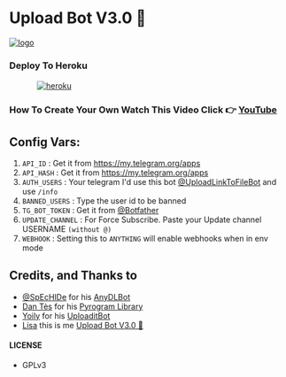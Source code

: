 # Upload Bot V3.0 🚀

[![logo](https://te.legra.ph/file/82c925ccc38606d837831.jpg)](https://t.me/UploadLinkToFileBot)



### Deploy To Heroku

  ㅤ ㅤ   ㅤ <a href="https://dashboard.heroku.com/new?template=https%3A%2F%2Fgithub.com%2FLISA-KOREA%2FURL-UPLOADER-BOT"><img alt="heroku" src="https://img.shields.io/badge/-Deploy%20To%20Heroku-purple?style=for-the-badge&logo=heroku&logoColor=white"/></a> 

### How To Create Your Own Watch This Video Click 👉 [YouTube](https://youtu.be/1AJISrJXwqA)

## Config Vars:

1. `API_ID` : Get it from https://my.telegram.org/apps 
2. `API_HASH` : Get it from https://my.telegram.org/apps
3. `AUTH_USERS` : Your telegram I'd use this bot [@UploadLinkToFileBot](https://telegram.dog/UploadLinkToFileBot) and use `/info`
4. `BANNED_USERS` : Type the user id to be banned
5. `TG_BOT_TOKEN` : Get it from [@Botfather](https://t.me/botfather)
6. `UPDATE_CHANNEL` : For Force Subscribe. Paste your Update channel USERNAME `(without @)`
7. `WEBHOOK` : Setting this to `ANYTHING` will enable webhooks when in env mode

## Credits, and Thanks to

* [@SpEcHlDe](https://t.me/ThankTelegram) for his [AnyDLBot](https://telegram.dog/AnyDLBot)
* [Dan Tès](https://t.me/haskell) for his [Pyrogram Library](https://github.com/pyrogram/pyrogram)
* [Yoily](https://t.me/YoilyL) for his [UploaditBot](https://telegram.dog/UploaditBot)
* [Lisa](https://t.me/LISA_FAN_LK) this is me [Upload Bot V3.0 🚀](https://telegram.dog/UploadLinkToFileBot)
#### LICENSE
- GPLv3
